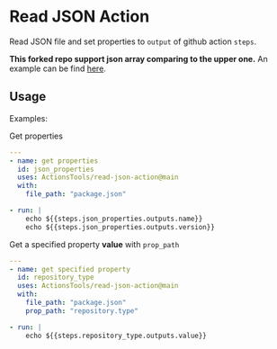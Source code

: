# Read JSON Action

Read JSON file and set properties to `output` of github action `steps`.

**This forked repo support json array comparing to the upper one.** An example can be find [here](https://github.com/ActionsTool/DockerImageBuilder/blob/main/.github/workflows/sharelatex.yml).

## Usage

Examples:

Get properties

```yaml
---
- name: get properties
  id: json_properties
  uses: ActionsTools/read-json-action@main
  with:
    file_path: "package.json"

- run: |
    echo ${{steps.json_properties.outputs.name}}
    echo ${{steps.json_properties.outputs.version}}
```

Get a specified property **value** with `prop_path`

```yaml
---
- name: get specified property
  id: repository_type
  uses: ActionsTools/read-json-action@main
  with:
    file_path: "package.json"
    prop_path: "repository.type"

- run: |
    echo ${{steps.repository_type.outputs.value}}
```
